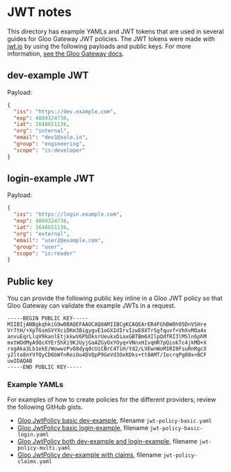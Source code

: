 # JWT notes

This directory has example YAMLs and JWT tokens that are used in several guides for Gloo Gateway JWT policies. The JWT tokens were made with [jwt.io](jwt.io) by using the following payloads and public keys. For more information, [see the Gloo Gateway docs](https://docs.solo.io/gloo-gateway/main/policies/jwt/).

## dev-example JWT

Payload:

```json
{
  "iss": "https://dev.example.com",
  "exp": 4804324736,
  "iat": 1648651136,
  "org": "internal",
  "email": "dev1@solo.io",
  "group": "engineering",
  "scope": "is:developer"
}
```

## login-example JWT

Payload:

```json
{
  "iss": "https://login.example.com",
  "exp": 4804324736,
  "iat": 1648651136,
  "org": "external",
  "email": "user2@example.com",
  "group": "user",
  "scope": "is:reader"
}
```

## Public key

You can provide the following public key inline in a Gloo JWT policy so that Gloo Gateway can validate the example JWTs in a request.

```
-----BEGIN PUBLIC KEY-----
MIIBIjANBgkqhkiG9w0BAQEFAAOCAQ8AMIIBCgKCAQEArER4FGhBW0h05DnVSHre
Vr7tH/+XpTGsmSVYXciDKm3BigygvE1oGXIdIrvIzwE8XTrSgfquvf+VhXvMOa4x
anvuEqrLlqV9kanlEtjkkwV6PbDksrUeukxDiaxGBTBm6XIlpQdfRI3lMSln6phM
mxtWOdMyA9QcXYEr5hXi9KJUyjGaAZGyOxYOyq+VNnxHIvqHR7pQiokTc4jkMD+X
rxgAka3Lb1ekE/WowwzPvO8dyq0cUiCBrC4TiH/Yd2/LVEwnWoM1RI8FsuRnRgcX
y2lto8nYVfQyCD6bWfnReiOo4DVQpP9GeVd3OxKDks+tt8AMT/IecrqPg08x+BCF
uwIDAQAB
-----END PUBLIC KEY-----
```

### Example YAMLs

For examples of how to create policies for the different providers, review the following GitHub gists.

* [Gloo JwtPolicy basic dev-example](https://gist.github.com/artberger/674bab05350c9a048303cc7daaffe730), filename `jwt-policy-basic.yaml`
* [Gloo JwtPolicy basic login-example](https://gist.github.com/artberger/be2ceeac3f1c794946246a3d777a024c), filename `jwt-policy-basic-login.yaml`
* [Gloo JwtPolicy both dev-example and login-example](https://gist.github.com/artberger/be2ceeac3f1c794946246a3d777a024c), filename `jwt-policy-multi.yaml`
* [Gloo JwtPolicy dev-example with claims](https://gist.github.com/artberger/dceb99b21103ab0f9f80e1bfd6b463ce), filename `jwt-policy-claims.yaml`
